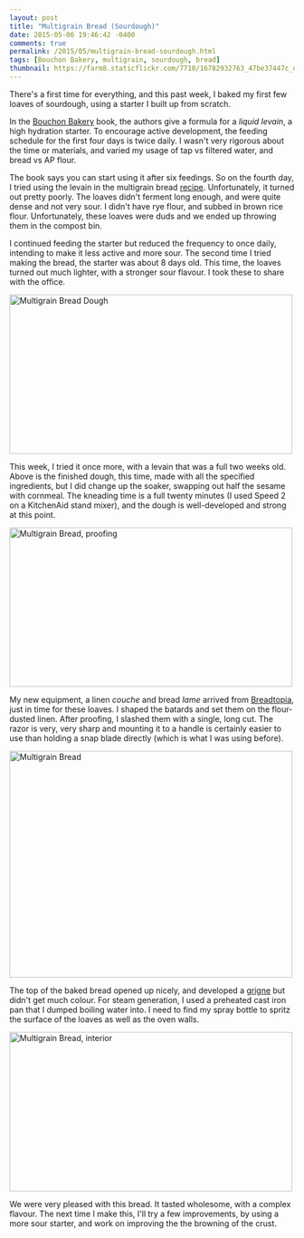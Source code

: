 ```yaml
---
layout: post
title: "Multigrain Bread (Sourdough)"
date: 2015-05-06 19:46:42 -0400
comments: true
permalink: /2015/05/multigrain-bread-sourdough.html
tags: [Bouchon Bakery, multigrain, sourdough, bread]
thumbnail: https://farm8.staticflickr.com/7710/16782932763_47be37447c_q.jpg
---
```


There's a first time for everything, and this past week, I baked my
first few loaves of sourdough, using a starter I built up from scratch.

In the [Bouchon Bakery](/tag/bouchon-bakery/) book, the authors give a
formula for a _liquid levain_, a high hydration starter. To encourage
active development, the feeding schedule for the first four days is
twice daily. I wasn't very rigorous about the time or materials, and 
varied my usage of tap vs filtered water, and bread vs AP flour.

The book says you can start using it after six feedings. So on the
fourth day, I tried using the levain in the multigrain bread
[recipe](http://www.annies-eats.com/2013/10/10/multigrain-bread/).
Unfortunately, it turned out pretty poorly. The loaves didn't ferment
long enough, and were quite dense and not very sour. I didn't have
rye flour, and subbed in brown rice flour. Unfortunately, these loaves
were duds and we ended up throwing them in the compost bin.

I continued feeding the starter but reduced the frequency to once
daily, intending to make it less active and more sour. The
second time I tried making the bread, the starter was about 8 days old.
This time, the loaves turned out much lighter, with a stronger
sour flavour. I took these to share with the office.

<a href="https://www.flickr.com/photos/gnuf/17395866975"
title="Multigrain Bread Dough by Eric Fung, on Flickr"><img
src="https://c1.staticflickr.com/9/8847/17395866975_a8cc1e1ac6.jpg"
width="500" height="281" alt="Multigrain Bread Dough"></a>

This week, I tried it once more, with a levain that was a full two weeks
old. Above is the finished dough, this time, made with all the specified
ingredients, but I did change up the soaker, swapping out half the sesame 
with cornmeal. The kneading time is a full twenty minutes (I used
Speed&nbsp;2 on a KitchenAid stand mixer), and the dough is
well-developed and strong at this point.

<a href="https://www.flickr.com/photos/gnuf/17189305177"
title="Multigrain Bread, proofing by Eric Fung, on Flickr"><img
src="https://c1.staticflickr.com/9/8716/17189305177_6b22523f3c.jpg"
width="500" height="281" alt="Multigrain Bread, proofing"></a>

My new equipment, a linen _couche_ and bread _lame_ arrived from
[Breadtopia](http://breadtopia.com/), just in time for these loaves. I
shaped the batards and set them on the flour-dusted linen. After
proofing, I slashed them with a single, long cut. The razor is very,
very sharp and mounting it to a handle is certainly easier to use
than holding a snap blade directly (which is what I was using
before).

<a href="https://www.flickr.com/photos/gnuf/16782932763"
title="Multigrain Bread by Eric Fung, on Flickr"><img
src="https://c2.staticflickr.com/8/7710/16782932763_47be37447c.jpg"
width="500" height="400" alt="Multigrain Bread"></a>

The top of the baked bread opened up nicely, and developed a 
[grigne](http://www.thekitchn.com/word-of-mouth-la-grigne-109750) but
didn't get much colour. For steam generation, I used a preheated
cast iron pan that I dumped boiling water into. I need to find
my spray bottle to spritz the surface of the loaves as well as the oven
walls.

<a href="https://www.flickr.com/photos/gnuf/16782972613"
title="Multigrain Bread, interior by Eric Fung, on Flickr"><img
src="https://c2.staticflickr.com/8/7696/16782972613_88cfc1a70d.jpg"
width="500" height="281" alt="Multigrain Bread, interior"></a>

We were very pleased with this bread. It tasted wholesome, with a
complex flavour. The next time I make this, I'll try a few improvements,
by using a more sour starter, and work on improving the
the browning of the crust.
